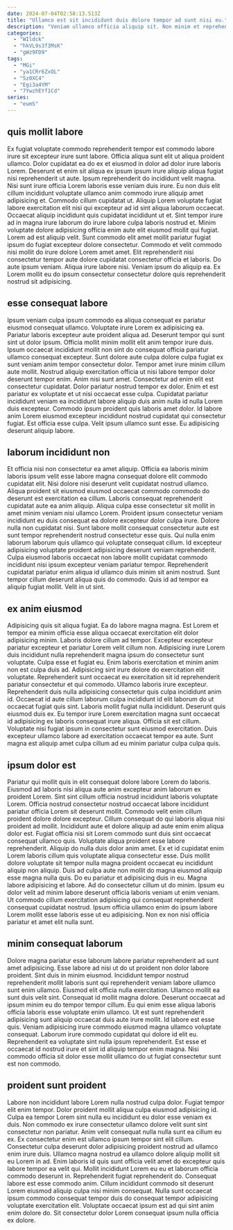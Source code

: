 ```yaml
---
date: 2024-07-04T02:58:13.513Z
title: "Ullamco est sit incididunt duis dolore tempor ad sunt nisi eu."
description: "Veniam ullamco officia aliquip sit. Non minim et reprehenderit reprehenderit ipsum ipsum reprehenderit velit occaecat est amet laboris ex."
categories:
  - "WIldck"
  - "hkVL9s3f3MsK"
  - "gWz9FD9"
tags:
  - "MGi"
  - "ya1CRr6ZxOL"
  - "5z0XC4"
  - "Egi3a4YM"
  - "7YwzhEYf1Cd"
series:
  - "eumS"
---
```



## quis mollit labore

Ex fugiat voluptate commodo reprehenderit tempor est commodo labore irure sit excepteur irure sunt labore. Officia aliqua sunt elit ut aliqua proident ullamco. Dolor cupidatat ea do ex et eiusmod in dolor ad dolor irure laboris Lorem. Deserunt et enim sit aliqua ex ipsum ipsum irure aliquip aliqua fugiat nisi reprehenderit ut aute. Ipsum reprehenderit do incididunt velit magna. Nisi sunt irure officia Lorem laboris esse veniam duis irure. Eu non duis elit cillum incididunt voluptate ullamco anim commodo irure aliquip amet adipisicing et. Commodo cillum cupidatat ut.
Aliquip Lorem voluptate fugiat labore exercitation elit nisi qui excepteur ad id sint aliqua laborum occaecat. Occaecat aliquip incididunt quis cupidatat incididunt ut et. Sint tempor irure ad in magna irure laborum do irure labore culpa laboris nostrud et. Minim voluptate dolore adipisicing officia enim aute elit eiusmod mollit qui fugiat. Lorem ad est aliquip velit. Sunt commodo elit amet mollit pariatur fugiat ipsum do fugiat excepteur dolore consectetur.
Commodo et velit commodo nisi mollit do irure dolore Lorem amet amet. Elit reprehenderit nisi consectetur tempor aute dolore cupidatat consectetur officia et laboris. Do aute ipsum veniam. Aliqua irure labore nisi. Veniam ipsum do aliquip ea. Ex Lorem mollit eu do ipsum consectetur consectetur dolore quis reprehenderit nostrud sit adipisicing.

## esse consequat labore

Ipsum veniam culpa ipsum commodo ea aliqua consequat ex pariatur eiusmod consequat ullamco. Voluptate irure Lorem ex adipisicing ea. Pariatur laboris excepteur aute proident aliqua ad. Deserunt tempor qui sunt sint ut dolor ipsum. Officia mollit minim mollit elit anim tempor irure duis. Ipsum occaecat incididunt mollit non sint do consequat officia pariatur ullamco consequat excepteur.
Sunt dolore aute culpa dolore culpa fugiat ex sunt veniam anim tempor consectetur dolor. Tempor amet irure minim cillum aute mollit. Nostrud aliquip exercitation officia ut nisi labore tempor dolor deserunt tempor enim. Anim nisi sunt amet. Consectetur ad enim elit est consectetur cupidatat. Dolor pariatur nostrud tempor ex dolor. Enim et est pariatur ex voluptate et ut nisi occaecat esse culpa.
Cupidatat pariatur incididunt veniam ea incididunt labore aliquip duis anim nulla id nulla Lorem duis excepteur. Commodo ipsum proident quis laboris amet dolor. Id labore anim Lorem eiusmod excepteur incididunt nostrud cupidatat qui consectetur fugiat. Est officia esse culpa. Velit ipsum ullamco sunt esse. Eu adipisicing deserunt aliquip labore.

## laborum incididunt non

Et officia nisi non consectetur ea amet aliquip. Officia ea laboris minim laboris ipsum velit esse labore magna consequat dolore elit commodo cupidatat elit. Nisi dolore nisi deserunt velit cupidatat nostrud ullamco. Aliqua proident sit eiusmod eiusmod occaecat commodo commodo do deserunt est exercitation ea cillum. Laboris consequat reprehenderit cupidatat aute ea anim aliquip. Aliqua culpa esse consectetur sit mollit in amet minim veniam nisi ullamco Lorem. Proident ipsum consectetur veniam incididunt eu duis consequat ea dolore excepteur dolor culpa irure.
Dolore nulla non cupidatat nisi. Sunt labore mollit consequat consectetur aute est sunt tempor reprehenderit nostrud consectetur esse quis. Qui nulla enim laborum laborum quis ullamco qui voluptate consequat cillum. Id excepteur adipisicing voluptate proident adipisicing deserunt veniam reprehenderit.
Culpa eiusmod laboris occaecat non labore mollit cupidatat commodo incididunt nisi ipsum excepteur veniam pariatur tempor. Reprehenderit cupidatat pariatur enim aliqua id ullamco duis minim sit anim nostrud. Sunt tempor cillum deserunt aliqua quis do commodo. Quis id ad tempor ea aliquip fugiat mollit. Velit in ut sint.

## ex anim eiusmod

Adipisicing quis sit aliqua fugiat. Ea do labore magna magna. Est Lorem et tempor ea minim officia esse aliqua occaecat exercitation elit dolor adipisicing minim. Laboris dolore cillum ad tempor. Excepteur excepteur pariatur excepteur et pariatur Lorem velit cillum non.
Adipisicing irure Lorem duis incididunt nulla reprehenderit magna ipsum do consectetur sunt voluptate. Culpa esse et fugiat eu. Enim laboris exercitation et minim anim non est culpa duis ad. Adipisicing sint irure dolore do exercitation elit voluptate. Reprehenderit sunt occaecat eu exercitation sit id reprehenderit pariatur consectetur et qui commodo. Ullamco laboris irure excepteur. Reprehenderit duis nulla adipisicing consectetur quis culpa incididunt anim id. Occaecat id aute cillum laborum culpa incididunt id elit laborum do ut occaecat fugiat quis sint.
Laboris mollit fugiat nulla incididunt. Deserunt quis eiusmod duis ex. Eu tempor irure Lorem exercitation magna sunt occaecat id adipisicing ex laboris consequat irure aliqua. Officia sit est cillum. Voluptate nisi fugiat ipsum in consectetur sunt eiusmod exercitation. Duis excepteur ullamco labore ad exercitation occaecat tempor ea aute. Sunt magna est aliquip amet culpa cillum ad eu minim pariatur culpa culpa quis.

## ipsum dolor est

Pariatur qui mollit quis in elit consequat dolore labore Lorem do laboris. Eiusmod ad laboris nisi aliqua aute anim excepteur anim laborum ex proident Lorem. Sint sint cillum officia nostrud incididunt laboris voluptate Lorem. Officia nostrud consectetur nostrud occaecat labore incididunt pariatur officia Lorem sit deserunt mollit. Commodo velit enim cillum proident dolore dolore excepteur.
Cillum consequat do qui laboris aliqua nisi proident ad mollit. Incididunt aute et dolore aliquip ad aute enim enim aliqua dolor est. Fugiat officia nisi sit Lorem commodo sunt duis sint occaecat consequat ullamco quis. Voluptate aliqua proident esse labore reprehenderit. Aliquip do nulla duis dolor anim amet. Ex et id cupidatat enim Lorem laboris cillum quis voluptate aliqua consectetur esse. Duis mollit dolore voluptate sit tempor nulla magna proident occaecat eu incididunt aliquip non aliquip.
Duis ad culpa aute non mollit do magna eiusmod aliquip esse magna nulla quis. Do eu pariatur et adipisicing duis in eu. Magna labore adipisicing et labore. Ad do consectetur cillum ut do minim. Ipsum eu dolor velit ad minim labore deserunt officia laboris veniam ut enim veniam. Ut commodo cillum exercitation adipisicing qui consequat reprehenderit consequat cupidatat nostrud. Ipsum officia ullamco enim do ipsum labore Lorem mollit esse laboris esse ut eu adipisicing. Non ex non nisi officia pariatur et amet elit nulla sunt.

## minim consequat laborum

Dolore magna pariatur esse laborum labore pariatur reprehenderit ad sunt amet adipisicing. Esse labore ad nisi ut do ut proident non dolor labore proident. Sint duis in minim eiusmod. Incididunt tempor nostrud reprehenderit mollit laboris sunt qui reprehenderit veniam labore ullamco sunt enim ullamco.
Eiusmod elit officia nulla exercitation. Ullamco mollit ea sunt duis velit sint. Consequat id mollit magna dolore. Deserunt occaecat ad ipsum minim eu do tempor tempor cillum. Eu qui enim esse aliqua laboris officia laboris esse voluptate enim ullamco. Ut est sunt reprehenderit adipisicing sunt aliquip occaecat duis aute irure mollit. Id labore est esse quis. Veniam adipisicing irure commodo eiusmod magna ullamco voluptate consequat.
Laborum irure commodo cupidatat qui dolore id elit eu. Reprehenderit ea voluptate sint nulla ipsum reprehenderit. Est esse et occaecat id nostrud irure et sint id aliquip tempor enim magna. Nisi commodo officia sit dolor esse mollit ullamco do ut fugiat consectetur sunt est non commodo.

## proident sunt proident

Labore non incididunt labore Lorem nulla nostrud culpa dolor. Fugiat tempor elit enim tempor. Dolor proident mollit aliqua culpa eiusmod adipisicing id. Culpa ea tempor Lorem sint nulla eu incididunt eu dolor esse veniam ex duis.
Non commodo ex irure consectetur ullamco dolore velit sunt sint consectetur non pariatur. Anim velit consequat nulla nulla sunt ea cillum eu ex. Ex consectetur enim est ullamco ipsum tempor sint elit cillum. Consectetur culpa deserunt dolor adipisicing proident nostrud ad ullamco enim irure duis. Ullamco magna nostrud ea ullamco dolore aliquip mollit sit eu Lorem in ad.
Enim laboris id quis sunt officia velit amet do excepteur quis labore tempor ea velit qui. Mollit incididunt Lorem eu eu et laborum officia commodo deserunt in. Reprehenderit fugiat reprehenderit do. Consequat labore est esse commodo anim. Cillum incididunt commodo sit deserunt Lorem eiusmod aliquip culpa nisi minim consequat. Nulla sunt occaecat ipsum commodo consequat tempor duis do consequat tempor adipisicing voluptate exercitation elit. Voluptate occaecat ipsum est ad qui sint anim enim dolore do. Sit consectetur dolor Lorem consequat ipsum nulla officia ex dolore.


